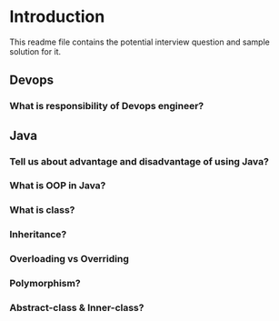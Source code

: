 # Introduction
This readme file contains the potential interview question and sample solution for it.

## Devops

### What is responsibility of Devops engineer?

## Java

### Tell us about advantage and disadvantage of using Java?
### What is OOP in Java?

### What is class?

### Inheritance?

### Overloading vs Overriding

### Polymorphism? 

### Abstract-class & Inner-class?

